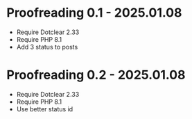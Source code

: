 Proofreading 0.1 - 2025.01.08
===========================================================
* Require Dotclear 2.33
* Require PHP 8.1
* Add 3 status to posts

Proofreading 0.2 - 2025.01.08
===========================================================
* Require Dotclear 2.33
* Require PHP 8.1
* Use better status id
